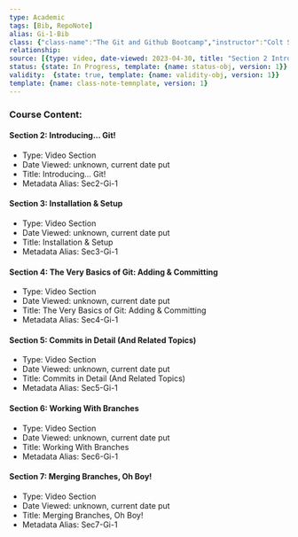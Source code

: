 ```yaml
---
type: Academic
tags: [Bib, RepoNote]
alias: Gi-1-Bib
class: {"class-name":"The Git and Github Bootcamp","instructor":"Colt Steele","medium":"Online Course","start-date":"2023-04-25","online-platform":"Udemy","length":"17 hours","class-alias":"Gi-1","template":{"name":"class-online-course-obj","version":1}}
relationship: 
source: [{type: video, date-viewed: 2023-04-30, title: "Section 2 Introducing... Git", class-alias: Gi-1, source-alias: Sec2-Gi-1, template: {name: source-video-obj, version: 1}}, {type: video, date-viewed: 2023-04-30, title: "Section 3 Installation & Setup", class-alias: Gi-1, source-alias: Sec3-Gi-1, template: {name: source-video-obj, version: 1}}, {type: video, date-viewed: 2023-05-01, title: "Section 4 The Very Basics of Git: Adding and Committing", class-alias: Gi-1, source-alias: Sec4-Gi-1, template: {name: source-video-obj, version: 1}}, {type: video, date-viewed: 2023-05-01, title: "Section 5 Commits in Detail (And Related Topics)", class-alias: Gi-1, source-alias: Sec5-Gi-1, template: {name: source-video-obj, version: 1}}, {type: video, date-viewed: 2023-05-01, title: "Section 6 Working With Branches", class-alias: Gi-1, source-alias: Sec6-Gi-1, template: {name: source-video-obj, version: 1}}, {type: video, date-viewed: 2023-05-03, title: "Section 7 Merging Branches, Oh Boy!", class-alias: Gi-1, source-alias: Sec7-Gi-1, template: {name: source-video-obj, version: 1}}]
status: {state: In Progress, template: {name: status-obj, version: 1}}
validity:  {state: true, template: {name: validity-obj, version: 1}}
template: {name: class-note-temnplate, version: 1}
---
```


### Course Content:

#### Section 2: Introducing... Git! 
- Type: Video Section
- Date Viewed: unknown, current date put
- Title: Introducing... Git!
- Metadata Alias: Sec2-Gi-1

#### Section 3: Installation & Setup
- Type: Video Section
- Date Viewed: unknown, current date put
- Title: Installation & Setup
- Metadata Alias: Sec3-Gi-1

#### Section 4: The Very Basics of Git: Adding & Committing 
- Type: Video Section
- Date Viewed: unknown, current date put
- Title: The Very Basics of Git: Adding & Committing
- Metadata Alias: Sec4-Gi-1

#### Section 5: Commits in Detail (And Related Topics)
- Type: Video Section
- Date Viewed: unknown, current date put
- Title: Commits in Detail (And Related Topics)
- Metadata Alias: Sec5-Gi-1

#### Section 6: Working With Branches
- Type: Video Section
- Date Viewed: unknown, current date put
- Title: Working With Branches
- Metadata Alias: Sec6-Gi-1

#### Section 7: Merging Branches, Oh Boy!
- Type: Video Section
- Date Viewed: unknown, current date put
- Title: Merging Branches, Oh Boy!
- Metadata Alias: Sec7-Gi-1